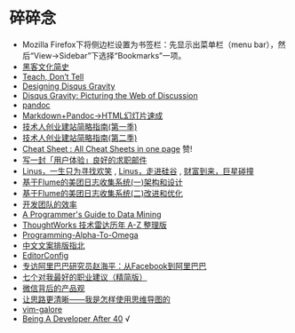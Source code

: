 # 碎碎念

- Mozilla Firefox下将侧边栏设置为书签栏：先显示出菜单栏（menu bar），然后“View->Sidebar”下选择“Bookmarks”一项。
- [黑客文化简史](http://ikandou.com/book/43620288/)
- [Teach, Don’t Tell](http://stevelosh.com/blog/2013/09/teach-dont-tell/)
- [Designing Disqus Gravity](http://blog.disqus.com/post/50029992486/designing-disqus-gravity)
- [Disqus Gravity: Picturing the Web of Discussion](http://blog.disqus.com/post/49221647726/disqus-gravity-picturing-the-web-of-discussion)
- [pandoc](http://johnmacfarlane.net/pandoc/)
- [Markdown+Pandoc→HTML幻灯片速成](http://www.soimort.org/posts/165/)
- [技术人创业建站简略指南(第一季)](http://dbanotes.net/startup/tech_startup_ver_002.html)
- [技术人创业建站简略指南(第二季)](http://dbanotes.net/startup/tech_startup_s2.html)
- [Cheat Sheet : All Cheat Sheets in one page](http://www.cheat-sheets.org/) 赞!
- [写一封「用户体验」良好的求职邮件](http://dbanotes.net/review/resume_email.html)
- [Linus，一生只为寻找欢笑](https://www.evernote.com/shard/s105/sh/c00aa02c-39b7-4888-aa9d-48be17caf3e6/9c0394b616fc47e5db439be68e34049e) , [Linus，走进硅谷](http://www.evernote.com/shard/s105/sh/39cb2c2e-c273-4134-aa9b-97476d781a55/d810aec7d822cbbfc6022a9726f0a590) , [财富到来，巨星碰撞](http://www.evernote.com/shard/s105/sh/9fc1aba1-0f74-4e24-a95a-bbc449b4d512/8cfd355e4f74c91a663e50ecfeb5c400)
- [基于Flume的美团日志收集系统(一)架构和设计](http://tech.meituan.com/mt-log-system-arch.html)
- [基于Flume的美团日志收集系统(二)改进和优化](http://tech.meituan.com/mt-log-system-optimization.html)
- [开发团队的效率](http://coolshell.cn/articles/11656.html)
- [A Programmer's Guide to Data Mining](http://guidetodatamining.com/)
- [ThoughtWorks 技术雷达历年 A-Z 整理版](http://www.thoughtworks.com/radar/a-z)
- [Programming-Alpha-To-Omega](https://github.com/justjavac/Programming-Alpha-To-Omega)
- [中文文案排版指北](https://github.com/sparanoid/chinese-copywriting-guidelines)
- [EditorConfig](http://editorconfig.org/)
- [专访阿里巴巴研究员赵海平：从Facebook到阿里巴巴](http://www.infoq.com/cn/articles/interview-alibaba-zhaohaiping)
- [七个对我最好的职业建议（精简版）](http://www.ruanyifeng.com/blog/2015/09/career-advice.html)
- [微信背后的产品观](http://mp.weixin.qq.com/s?__biz=MjM5NjAyMzcyMA==&mid=223462459&idx=5&sn=6a9a04baa931c5316475748a31cffd12&scene=2&srcid=10119hieIKl9sjhVv1fAv4NU&from=timeline&isappinstalled=0&key=2877d24f51fa53841cc9e0465898412855ed9c2cd182dc2c34066ca2b474dc34f42fa2cb6013dbb19efcf37ab74df3e7&ascene=0&uin=MjM1NDM2Mjg4Mg%253D%253D&version=11020201&pass_ticket=GTowmFW3orQFBZgxkEOz09Cv15WoDaXG5c7tjHymsEqthY2rg8Luas%252FNpWrEj48T)
- [让思路更清晰——我是怎样使用思维导图的](https://blog.coding.net/blog/coding-mindmap)
- [vim-galore](https://github.com/mhinz/vim-galore)
- [Being A Developer After 40](https://medium.freecodecamp.com/being-a-developer-after-40-3c5dd112210c) √


